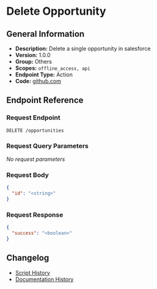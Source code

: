 <!-- BEGIN GENERATED CONTENT -->
# Delete Opportunity

## General Information

- **Description:** Delete a single opportunity in salesforce
- **Version:** 1.0.0
- **Group:** Others
- **Scopes:** `offline_access, api`
- **Endpoint Type:** Action
- **Code:** [github.com](https://github.com/NangoHQ/integration-templates/tree/main/integrations/salesforce/actions/delete-opportunity.ts)


## Endpoint Reference

### Request Endpoint

`DELETE /opportunities`

### Request Query Parameters

_No request parameters_

### Request Body

```json
{
  "id": "<string>"
}
```

### Request Response

```json
{
  "success": "<boolean>"
}
```

## Changelog

- [Script History](https://github.com/NangoHQ/integration-templates/commits/main/integrations/salesforce/actions/delete-opportunity.ts)
- [Documentation History](https://github.com/NangoHQ/integration-templates/commits/main/integrations/salesforce/actions/delete-opportunity.md)

<!-- END  GENERATED CONTENT -->

